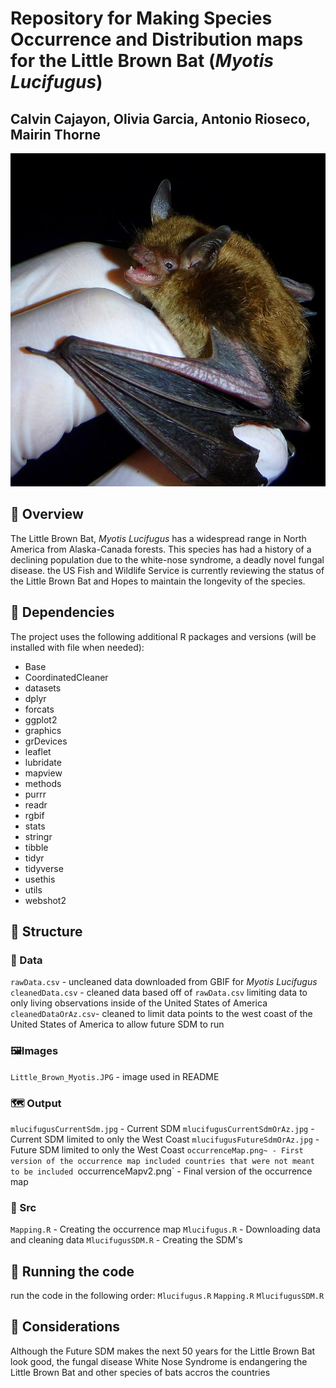 # Repository for Making Species Occurrence and Distribution maps for the Little Brown Bat (*Myotis Lucifugus*)

## Calvin Cajayon, Olivia Garcia, Antonio Rioseco, Mairin Thorne

![*Myotis Lucifugus* - the Little Brown Bat!](images/Little_Brown_Myotis.JPG)

## 🦇 Overview 
The Little Brown Bat, *Myotis Lucifugus* has a widespread range in North America from Alaska-Canada forests. This species has had a history of a declining population due to the white-nose syndrome, a deadly novel fungal disease. the US Fish and Wildlife Service is currently reviewing the status of the Little Brown Bat and Hopes to maintain the longevity of the species. 


## 🔗 Dependencies 
The project uses the following additional R packages and versions (will be installed with file when needed):
+ Base
+ CoordinatedCleaner
+ datasets
+ dplyr
+ forcats
+ ggplot2
+ graphics
+ grDevices
+ leaflet
+ lubridate
+ mapview
+ methods
+ purrr
+ readr
+ rgbif
+ stats
+ stringr
+ tibble
+ tidyr
+ tidyverse
+ usethis
+ utils
+ webshot2


## 📂 Structure

### 💾 Data
`rawData.csv` - uncleaned data downloaded from GBIF for *Myotis Lucifugus* 
`cleanedData.csv` - cleaned data based off of `rawData.csv` limiting data to only living observations inside of the United States of America
`cleanedDataOrAz.csv`- cleaned to limit data points to the west coast of the United States of America to allow future SDM to run

### 🖼Images
`Little_Brown_Myotis.JPG` - image used in README

### 🗺️ Output
`mlucifugusCurrentSdm.jpg` - Current SDM 
`mlucifugusCurrentSdmOrAz.jpg` - Current SDM limited to only the West Coast
`mlucifugusFutureSdmOrAz.jpg` - Future SDM limited to only the West Coast
`occurrenceMap.png~ - First version of the occurrence map included countries that were not meant to be included
`occurrenceMapv2.png` - Final version of the occurrence map 

### 📜 Src
`Mapping.R` - Creating the occurrence map
`Mlucifugus.R` - Downloading data and cleaning data
`MlucifugusSDM.R` - Creating the SDM's

## 🏃 Running the code
run the code in the following order:
`Mlucifugus.R`
`Mapping.R`
`MlucifugusSDM.R`

## 🤔 Considerations
Although the Future SDM makes the next 50 years for the Little Brown Bat look good, the fungal disease White Nose Syndrome is endangering the Little Brown Bat and other species of bats accros the countries 
